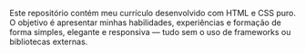 Este repositório contém meu currículo desenvolvido com HTML e CSS puro. O objetivo é apresentar minhas habilidades, experiências e formação de forma simples, elegante e responsiva — tudo sem o uso de frameworks ou bibliotecas externas.
